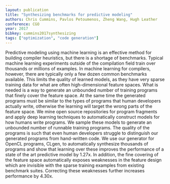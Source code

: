 ```yaml
---
layout: publication
title: "Synthesizing benchmarks for predictive modeling"
authors: Chris Cummins, Pavlos Petoumenos, Zheng Wang, Hugh Leather
conference: CGO
year: 2017
bibkey: cummins2017synthesizing
tags: ["optimization", "code generation"]
---
```

Predictive modeling using machine learning is an effective method for building compiler heuristics, but there is a shortage of benchmarks. Typical machine learning experiments outside of the compilation field train over thousands or millions of examples. In machine learning for compilers, however, there are typically only a few dozen common benchmarks available. This limits the quality of learned models, as they have very sparse training data for what are often high-dimensional feature spaces. What is needed is a way to generate an unbounded number of training programs that finely cover the feature space. At the same time the generated programs must be similar to the types of programs that human developers actually write, otherwise the learning will target the wrong parts of the feature space. We mine open source repositories for program fragments and apply deep learning techniques to automatically construct models for how humans write programs. We sample these models to generate an unbounded number of runnable training programs. The quality of the programs is such that even human developers struggle to distinguish our generated programs from hand-written code. We use our generator for OpenCL programs, CLgen, to automatically synthesize thousands of programs and show that learning over these improves the performance of a state of the art predictive model by 1.27x. In addition, the fine covering of the feature space automatically exposes weaknesses in the feature design which are invisible with the sparse training examples from existing benchmark suites. Correcting these weaknesses further increases performance by 4.30x.
